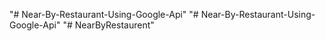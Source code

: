 "# Near-By-Restaurant-Using-Google-Api" 
"# Near-By-Restaurant-Using-Google-Api" 
"# NearByRestaurent" 
